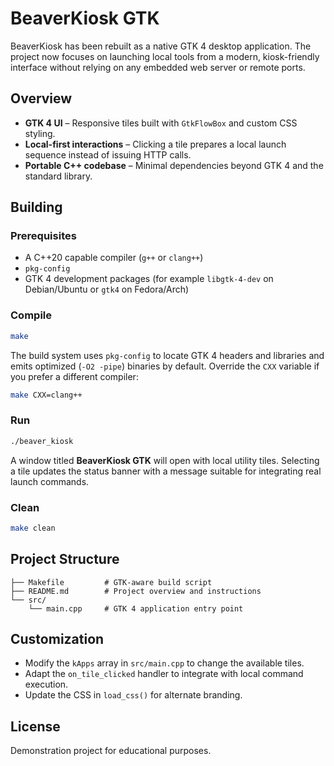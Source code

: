 # BeaverKiosk GTK

BeaverKiosk has been rebuilt as a native GTK 4 desktop application. The project now focuses on launching local tools from a modern, kiosk-friendly interface without relying on any embedded web server or remote ports.

## Overview

- **GTK 4 UI** – Responsive tiles built with `GtkFlowBox` and custom CSS styling.
- **Local-first interactions** – Clicking a tile prepares a local launch sequence instead of issuing HTTP calls.
- **Portable C++ codebase** – Minimal dependencies beyond GTK 4 and the standard library.

## Building

### Prerequisites

- A C++20 capable compiler (`g++` or `clang++`)
- `pkg-config`
- GTK 4 development packages (for example `libgtk-4-dev` on Debian/Ubuntu or `gtk4` on Fedora/Arch)

### Compile

```bash
make
```

The build system uses `pkg-config` to locate GTK 4 headers and libraries and emits optimized (`-O2 -pipe`) binaries by default. Override the `CXX` variable if you prefer a different compiler:

```bash
make CXX=clang++
```

### Run

```bash
./beaver_kiosk
```

A window titled **BeaverKiosk GTK** will open with local utility tiles. Selecting a tile updates the status banner with a message suitable for integrating real launch commands.

### Clean

```bash
make clean
```

## Project Structure

```
├── Makefile         # GTK-aware build script
├── README.md        # Project overview and instructions
└── src/
    └── main.cpp     # GTK 4 application entry point
```

## Customization

- Modify the `kApps` array in `src/main.cpp` to change the available tiles.
- Adapt the `on_tile_clicked` handler to integrate with local command execution.
- Update the CSS in `load_css()` for alternate branding.

## License

Demonstration project for educational purposes.
